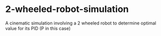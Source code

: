# 2-wheeled-robot-simulation
A cinematic simulation involving a 2 wheeled robot to determine optimal value for its PID (P in this case)
